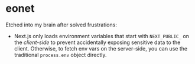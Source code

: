 # eonet

Etched into my brain after solved frustrations:
- Next.js only loads environment variables that start with `NEXT_PUBLIC_` on the *client-side* to prevent accidentally exposing sensitive data to the client. Otherwise, to fetch env vars on the server-side, you can use the traditional `process.env` object directly.
